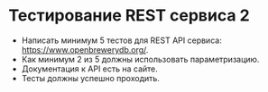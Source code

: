 # Тестирование REST сервиса 2
- Написать минимум 5 тестов для REST API сервиса: https://www.openbrewerydb.org/.
- Как минимум 2 из 5 должны использовать параметризацию.
- Документация к API есть на сайте.
- Тесты должны успешно проходить.